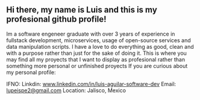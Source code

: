 ## Hi there, my name is Luis and this is my profesional github profile!

Im a software engeneer graduate with over 3 years of experience in fullstack development, microservices, usage of open-source services and data manipulation scripts.
I have a love to do everything as good, clean and with a purpose rather than just for the sake of doing it.
This is where you may find all my proyects that I want to display as profesional rather than something more personal or unfinished proyects
If you are curious about my personal profile:

IFNO:
Linkdin: www.linkedin.com/in/luis-aguilar-software-dev
Email: lupeispe2@gmail.com
Location: Jalisco, Mexico


<!--
**LuisAguilar-Devs/LuisAguilar-Devs** is a ✨ _special_ ✨ repository because its `README.md` (this file) appears on your GitHub profile.

Here are some ideas to get you started:

- 🔭 I’m currently working on ...
- 🌱 I’m currently learning ...
- 👯 I’m looking to collaborate on ...
- 🤔 I’m looking for help with ...
- 💬 Ask me about ...
- 📫 How to reach me: ...
- 😄 Pronouns: ...
- ⚡ Fun fact: ...
-->
